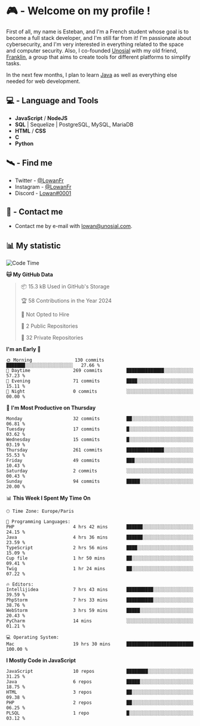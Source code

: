 # 🎮 - Welcome on my profile !
First of all, my name is Esteban, and I'm a French student whose goal is to become a full stack developer, and I'm still far from it!
I'm passionate about cybersecurity, and I'm very interested in everything related to the space and computer security.
Also, I co-founded [Unosial](https://github.com/Unosial) with my old friend, [Franklin](https://github.com/AbaFranklin/), a group that aims to create tools for different platforms to simplify tasks. 

In the next few months, I plan to learn [Java](https://www.java.com/) as well as everything else needed for web development.




## 💻 - Language and Tools
- **JavaScript** / **NodeJS**
- **SQL** | Sequelize | PostgreSQL, MySQL, MariaDB
- **HTML** / **CSS**
- **C**
- **Python**

## 🛰️ - Find me

 - Twitter - [@LowanFr](https://twitter.com/LowanFr/)
 - Instagram - [@LowanFr](https://instagram.com/LowanFr)
 - Discord -  [Lowan#0001](https://unosial.bio/Lowan)
 
## 📡 - Contact me
 - Contact me by e-mail with [lowan@unosial.com](mailto:lowan@unosial.com).

## 📊 My statistic
<!--START_SECTION:waka-->
![Code Time](http://img.shields.io/badge/Code%20Time-804%20hrs%2024%20mins-blue)

**🐱 My GitHub Data** 

> 📦 15.3 kB Used in GitHub's Storage 
 > 
> 🏆 58 Contributions in the Year 2024
 > 
> 🚫 Not Opted to Hire
 > 
> 📜 2 Public Repositories 
 > 
> 🔑 32 Private Repositories 
 > 
**I'm an Early 🐤** 

```text
🌞 Morning                130 commits         ███████░░░░░░░░░░░░░░░░░░   27.66 % 
🌆 Daytime                269 commits         ██████████████░░░░░░░░░░░   57.23 % 
🌃 Evening                71 commits          ████░░░░░░░░░░░░░░░░░░░░░   15.11 % 
🌙 Night                  0 commits           ░░░░░░░░░░░░░░░░░░░░░░░░░   00.00 % 
```
📅 **I'm Most Productive on Thursday** 

```text
Monday                   32 commits          ██░░░░░░░░░░░░░░░░░░░░░░░   06.81 % 
Tuesday                  17 commits          █░░░░░░░░░░░░░░░░░░░░░░░░   03.62 % 
Wednesday                15 commits          █░░░░░░░░░░░░░░░░░░░░░░░░   03.19 % 
Thursday                 261 commits         ██████████████░░░░░░░░░░░   55.53 % 
Friday                   49 commits          ███░░░░░░░░░░░░░░░░░░░░░░   10.43 % 
Saturday                 2 commits           ░░░░░░░░░░░░░░░░░░░░░░░░░   00.43 % 
Sunday                   94 commits          █████░░░░░░░░░░░░░░░░░░░░   20.00 % 
```


📊 **This Week I Spent My Time On** 

```text
🕑︎ Time Zone: Europe/Paris

💬 Programming Languages: 
PHP                      4 hrs 42 mins       ██████░░░░░░░░░░░░░░░░░░░   24.15 % 
Java                     4 hrs 36 mins       ██████░░░░░░░░░░░░░░░░░░░   23.59 % 
TypeScript               2 hrs 56 mins       ████░░░░░░░░░░░░░░░░░░░░░   15.09 % 
Cup file                 1 hr 50 mins        ██░░░░░░░░░░░░░░░░░░░░░░░   09.41 % 
Twig                     1 hr 24 mins        ██░░░░░░░░░░░░░░░░░░░░░░░   07.22 % 

🔥 Editors: 
Intellijidea             7 hrs 43 mins       ██████████░░░░░░░░░░░░░░░   39.59 % 
PhpStorm                 7 hrs 33 mins       ██████████░░░░░░░░░░░░░░░   38.76 % 
WebStorm                 3 hrs 59 mins       █████░░░░░░░░░░░░░░░░░░░░   20.43 % 
PyCharm                  14 mins             ░░░░░░░░░░░░░░░░░░░░░░░░░   01.21 % 

💻 Operating System: 
Mac                      19 hrs 30 mins      █████████████████████████   100.00 % 
```

**I Mostly Code in JavaScript** 

```text
JavaScript               10 repos            ████████░░░░░░░░░░░░░░░░░   31.25 % 
Java                     6 repos             █████░░░░░░░░░░░░░░░░░░░░   18.75 % 
HTML                     3 repos             ██░░░░░░░░░░░░░░░░░░░░░░░   09.38 % 
PHP                      2 repos             ██░░░░░░░░░░░░░░░░░░░░░░░   06.25 % 
PLSQL                    1 repo              █░░░░░░░░░░░░░░░░░░░░░░░░   03.12 % 
```




<!--END_SECTION:waka-->

